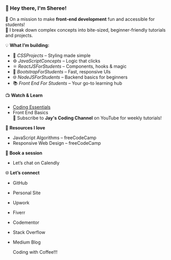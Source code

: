 ### 👋 Hey there, I'm Sheree!

🚀 On a mission to make **front-end development** fun and accessible for students!  
🎯 I break down complex concepts into bite-sized, beginner-friendly tutorials and projects.

💡 **What I’m building:**  
- 🎨 *CSSProjects* – Styling made simple  
- ⚙️ *JavaScriptConcepts* – Logic that clicks  
- ⚛️ *ReactJSForStudents* – Components, hooks & magic  
- 🧩 *BootstrapForStudents* – Fast, responsive UIs  
- 🌐 *NodeJSForStudents* – Backend basics for beginners  
- 📚 *Front End For Students* – Your go-to learning hub

📺 **Watch & Learn**  
- [Coding Essentials](https://www.youtube.com/playlist?list=PL7SHzFbuSdW0LWKYOOMPVzVVCa_BtnuZb)  
- Front End Basics  
🔔 Subscribe to **Jay's Coding Channel** on YouTube for weekly tutorials!

📖 **Resources I love**  
- JavaScript Algorithms – freeCodeCamp  
- Responsive Web Design – freeCodeCamp

📅 **Book a session**  
- Let’s chat on Calendly

🌐 **Let’s connect**  
- GitHub  
- Personal Site  
- Upwork  
- Fiverr  
- Codementor  
- Stack Overflow  
- Medium Blog

  Coding with Coffee!!!
  

